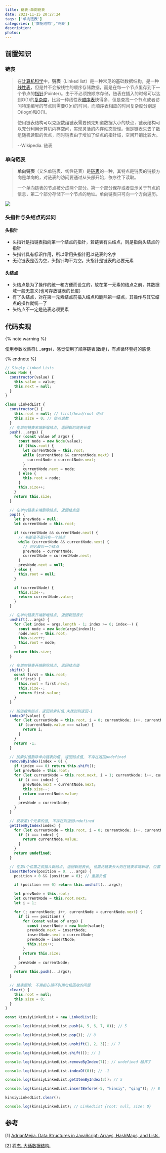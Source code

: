 ```yaml
---
title: 链表-单向链表
date: 2021-11-15 20:27:24
tags: ['单向链表']
categories: ['数据结构','链表']
description:
photos:
---
```


## 前置知识

### 链表

> 在[计算机科学](https://zh.wikipedia.org/wiki/電腦科學)中，**链表**（Linked list）是一种常见的基础数据结构，是一种[线性表](https://zh.wikipedia.org/wiki/线性表)，但是并不会按线性的顺序存储数据，而是在每一个节点里存到下一个节点的[指针](https://zh.wikipedia.org/wiki/指標_(電腦科學))(Pointer)。由于不必须按顺序存储，链表在插入的时候可以达到O(1)的[复杂度](https://zh.wikipedia.org/wiki/複雜度)，比另一种线性表[顺序表](https://zh.wikipedia.org/wiki/顺序表)快得多，但是查找一个节点或者访问特定编号的节点则需要O(n)的时间，而顺序表相应的时间复杂度分别是O(logn)和O(1)。
>
> 使用链表结构可以克服数组链表需要预先知道数据大小的缺点，链表结构可以充分利用计算机内存空间，实现灵活的内存动态管理。但是链表失去了数组随机读取的优点，同时链表由于增加了结点的指针域，空间开销比较大。
>
> --Wikipedia. 链表

<!-- more -->

### 单向链表

> **单向链表**（又名单链表、线性链表）是[链表](https://zh.wikipedia.org/wiki/链表)的一种，其特点是链表的链接方向是单向的，对链表的访问要通过从头部开始，依序往下读取。
>
> 一个单向链表的节点被分成两个部分。第一个部分保存或者显示关于节点的信息，第二个部分存储下一个节点的地址。单向链表只可向一个方向遍历。

![](https://kinsiy-blog-img.oss-ap-southeast-1.aliyuncs.com/img/Link_zh.png)

### 头指针与头结点的异同

#### 头指针

- 头指针是指链表指向第一个结点的指针，若链表有头结点，则是指向头结点的指针
- 头指针具有标识作用，所以常用头指针冠以链表的名字
- 无论链表是否为空，头指针均不为空。头指针是链表的必要元素

#### 头结点

- 头结点是为了操作的统一和方便而设立的，放在第一元素的结点之前，其数据域一般无意义(也可存放链表的长度)
- 有了头结点，对在第一元素结点前插入结点和删除第一结点，其操作与其它结点的操作就统一了
- 头结点不一定是链表必须要素

## 代码实现

{% note warning %}

使用参数收集符(**...args**)，感觉使用了顺序链表(数组)，有点循环套娃的感觉

{% endnote %}

```javascript
// Singly Linked Lists
class Node {
  constructor(value) {
    this.value = value;
    this.next = null;
  }
}

class LinkedList {
  constructor() {
    this.root = null; // first/head/root 结点
    this.size = 0; // 结点总数
  }
  // 在单向链表末端新增结点, 返回新的链表长度
  push(...args) {
    for (const value of args) {
      const node = new Node(value);
      if (this.root) {
        let currentNode = this.root;
        while (currentNode && currentNode.next) {
          currentNode = currentNode.next;
        }
        currentNode.next = node;
      } else {
        this.root = node;
      }
      this.size++;
    }
    return this.size;
  }

  // 在单向链表末端删除结点, 返回结点值
  pop() {
    let prevNode = null;
    let currentNode = this.root;

    if (currentNode && currentNode.next) {
      // 判断是不是只有一个结点
      while (currentNode && currentNode.next) {
        // 到达最后一个结点
        prevNode = currentNode;
        currentNode = currentNode.next;
      }
      prevNode.next = null;
    } else {
      this.root = null;
    }

    if (currentNode) {
      this.size--;
      return currentNode.value;
    }
  }

  // 在单向链表开端新增结点, 返回新链表长
  unshift(...args) {
    for (let index = args.length - 1; index >= 0; index--) {
      const node = new Node(args[index]);
      node.next = this.root;
      this.size++;
      this.root = node;
    }
    return this.size;
  }

  // 在单向链表开端删除结点, 返回结点值
  shift() {
    const first = this.root;
    if (first) {
      this.root = first.next;
      this.size--;
      return first.value;
    }
  }

  // 按值搜索结点，返回其索引值,未找到则返回-1
  indexOf(value) {
    for (let currentNode = this.root, i = 0; currentNode; i++, currentNode = currentNode.next){
      if (currentNode.value === value) {
        return i;
      }
    }
    return -1;
  }

  // 按索引值删除单向链表的值, 返回结点值, 不存在返回undefined
  removeByIndex(index = 0) {
    if (index === 0) return this.shift();
    let prevNode = this.root;
    for (let currentNode = this.root.next, i = 1; currentNode; i++, currentNode = currentNode.next) {
      if (i === index) {
        prevNode.next = currentNode.next;
        this.size--;
        return currentNode.value;
      }
      prevNode = currentNode;
    }
  }

  // 获取第i个元素的值, 不存在则返回undefined
  getItemByIndex(index) {
    for (let currentNode = this.root, i = 0; currentNode; i++, currentNode = currentNode.next) {
      if (i === index) {
        return currentNode.value;
      }
    }
    return undefined;
  }

  // 在第i个位置之前插入新结点, 返回新链表长, 位置比链表长大则在链表末端新增, 位置小于0，则重置为0
  insertBefore(position = 0, ...args) {
    position < 0 && (position = 0); // 重置负值

    if (position === 0) return this.unshift(...args);

    let prevNode = this.root;
    let currentNode = this.root.next;
    let i = 1;

    for (; currentNode; i++, currentNode = currentNode.next) {
      if (i === position) {
        for (const value of args) {
          const insertNode = new Node(value);
          prevNode.next = insertNode;
          insertNode.next = currentNode;
          prevNode = insertNode;
          this.size++;
        }
        return this.size;
      }
      prevNode = currentNode;
    }
    return this.push(...args);
  }

  // 整表删除, 不用担心循环引用垃圾回收的问题
  clear() {
    this.root = null;
    this.size = 0;
  }
}

const kinsiyLinkedList = new LinkedList();

console.log(kinsiyLinkedList.push(4, 5, 6, 7, 8)); // 5

console.log(kinsiyLinkedList.pop()); // 8

console.log(kinsiyLinkedList.unshift(1, 2, 3)); // 7

console.log(kinsiyLinkedList.shift()); // 1

console.log(kinsiyLinkedList.removeByIndex(7)); // undefined 越界了

console.log(kinsiyLinkedList.indexOf(0)); // -1

console.log(kinsiyLinkedList.getItemByIndex(3)); // 5

console.log(kinsiyLinkedList.insertBefore(-5, "kinsiy", "qing")); // 8

kinsiyLinkedList.clear();

console.log(kinsiyLinkedList); // LinkedList {root: null, size: 0}
```

## 参考

[1\] [AdrianMejia. Data Structures in JavaScript: Arrays, HashMaps, and Lists. ](https://adrianmejia.com/data-structures-time-complexity-for-beginners-arrays-hashmaps-linked-lists-stacks-queues-tutorial/#Linked-Lists)

[2\] [程杰. 大话数据结构.](https://book.douban.com/subject/6424904/)

